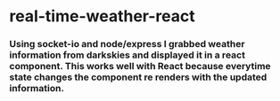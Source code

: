 # real-time-weather-react

### Using socket-io and node/express I grabbed weather information from darkskies and displayed it in a react component. This works well with React because everytime state changes the component re renders with the updated information. 